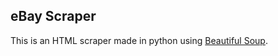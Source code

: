 ## eBay Scraper

This is an HTML scraper made in python using [Beautiful Soup](https://www.crummy.com/software/BeautifulSoup/).


